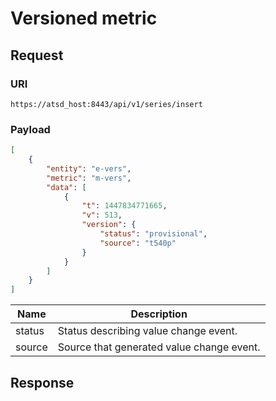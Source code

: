 # Versioned metric
## Request
### URI
```
https://atsd_host:8443/api/v1/series/insert
```
### Payload
```json
[
    {
        "entity": "e-vers",
        "metric": "m-vers",
        "data": [
            {
                "t": 1447834771665,
                "v": 513,
                "version": {
                    "status": "provisional",
                    "source": "t540p"
                }
            }
        ]
    }
]
```

|Name | Description|
|---|---|
|status | Status describing value change event.|
|source | Source that generated value change event.|

## Response
